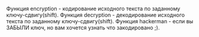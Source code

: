 Функция encryption - кодирование исходного текста по заданному ключу-сдвигу(shift).
Функция decryption - декодирование исходного текста по заданному ключу-сдвигу(shift).
Функция hackerman - если вы ЗАБЫЛИ ключ, но вам хочется узнать что закодировано ;).
